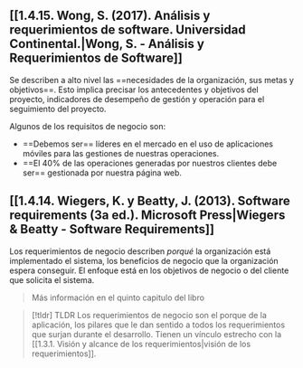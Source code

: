 ## [[1.4.15. Wong, S. (2017). Análisis y requerimientos de software. Universidad Continental.|Wong, S. - Análisis y Requerimientos de Software]]
Se describen a alto nivel las ==necesidades de la organización, sus metas y objetivos==. Esto implica precisar los antecedentes y objetivos del proyecto, indicadores de desempeño de gestión y operación para el seguimiento del proyecto.

Algunos de los requisitos de negocio son:
- ==Debemos ser== líderes en el mercado en el uso de aplicaciones móviles para las gestiones de nuestras operaciones.
- ==El 40% de las operaciones generadas por nuestros clientes debe ser== gestionada por nuestra página web.

## [[1.4.14. Wiegers, K. y Beatty, J. (2013). Software requirements (3a ed.). Microsoft Press|Wiegers & Beatty - Software Requirements]]
Los requerimientos de negocio describen *porqué* la organización está implementado el sistema, los beneficios de negocio que la organización espera conseguir. El enfoque está en los objetivos de negocio o del cliente que solicita el sistema.

> Más información en el quinto capitulo del libro


> [!tldr] TLDR
> Los requerimientos de negocio son el porque de la aplicación, los pilares que le dan sentido a todos los requerimientos que surjan durante el desarrollo. Tienen un vínculo estrecho con la [[1.3.1. Visión y alcance de los requerimientos|visión de los requerimientos]].
